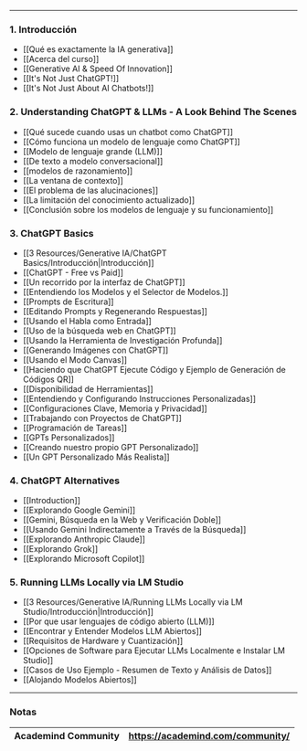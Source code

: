 
---

### 1. Introducción

- [[Qué es exactamente la IA generativa]] 
- [[Acerca del curso]]
- [[Generative AI & Speed Of Innovation]]
- [[It's Not Just ChatGPT!]]
- [[It's Not Just About AI Chatbots!]]

### 2. Understanding ChatGPT & LLMs - A Look Behind The Scenes

- [[Qué sucede cuando usas un chatbot como ChatGPT]]
- [[Cómo funciona un modelo de lenguaje como ChatGPT]]
- [[Modelo de lenguaje grande (LLM)]]
- [[De texto a modelo conversacional]]
- [[modelos de razonamiento]]
- [[La ventana de contexto]]
- [[El problema de las alucinaciones]]
- [[La limitación del conocimiento actualizado]]
- [[Conclusión sobre los modelos de lenguaje y su funcionamiento]]

### 3. ChatGPT Basics

- [[3 Resources/Generative IA/ChatGPT Basics/Introducción|Introducción]]
- [[ChatGPT - Free vs Paid]]
- [[Un recorrido por la interfaz de ChatGPT]]
- [[Entendiendo los Modelos y el Selector de Modelos.]]
- [[Prompts de Escritura]]
- [[Editando Prompts y Regenerando Respuestas]]
- [[Usando el Habla como Entrada]]
- [[Uso de la búsqueda web en ChatGPT]]
- [[Usando la Herramienta de Investigación Profunda]]
- [[Generando Imágenes con ChatGPT]]
- [[Usando el Modo Canvas]]
- [[Haciendo que ChatGPT Ejecute Código y Ejemplo de Generación de Códigos QR]]
- [[Disponibilidad de Herramientas]]
- [[Entendiendo y Configurando Instrucciones Personalizadas]]
- [[Configuraciones Clave, Memoria y Privacidad]]
- [[Trabajando con Proyectos de ChatGPT]]
- [[Programación de Tareas]]
- [[GPTs Personalizados]]
- [[Creando nuestro propio GPT Personalizado]]
- [[Un GPT Personalizado Más Realista]]

### 4. ChatGPT Alternatives

- [[Introduction]]
- [[Explorando Google Gemini]]
- [[Gemini, Búsqueda en la Web y Verificación Doble]]
- [[Usando Gemini Indirectamente a Través de la Búsqueda]]
- [[Explorando Anthropic Claude]]
- [[Explorando Grok]]
- [[Explorando Microsoft Copilot]]

### 5. Running LLMs Locally via LM Studio

- [[3 Resources/Generative IA/Running LLMs Locally via LM Studio/Introducción|Introducción]]
- [[Por que usar lenguajes de código abierto (LLM)]]
- [[Encontrar y Entender Modelos LLM Abiertos]]
- [[Requisitos de Hardware y Cuantización]]
- [[Opciones de Software para Ejecutar LLMs Localmente e Instalar LM Studio]]
- [[Casos de Uso Ejemplo - Resumen de Texto y Análisis de Datos]]
- [[Alojando Modelos Abiertos]]

---
### Notas

| **Academind Community** | https://academind.com/community/ |
| ----------------------- | -------------------------------- |



